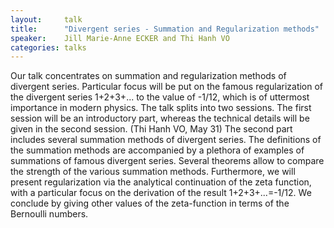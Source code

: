 ```yaml
---
layout:     talk
title:      "Divergent series - Summation and Regularization methods"
speaker:    Jill Marie-Anne ECKER and Thi Hanh VO
categories: talks
---
```

Our talk concentrates on summation and regularization methods of divergent series. Particular focus will be put on the famous regularization of the divergent series 1+2+3+... to the value of -1/12, which is of uttermost importance in modern physics. The talk splits into two sessions. The first session will be an introductory part, whereas the technical details will be given in the second session.
(Thi Hanh VO, May 31) The second part includes several summation methods of divergent series. The definitions of the summation methods are accompanied by a plethora of examples of summations of famous divergent series. Several theorems allow to compare the strength of the various summation methods. Furthermore, we will present regularization via the analytical continuation of the zeta function, with a particular focus on the derivation of the result 1+2+3+...=-1/12. We conclude by giving other values of the zeta-function in terms of the Bernoulli numbers.
